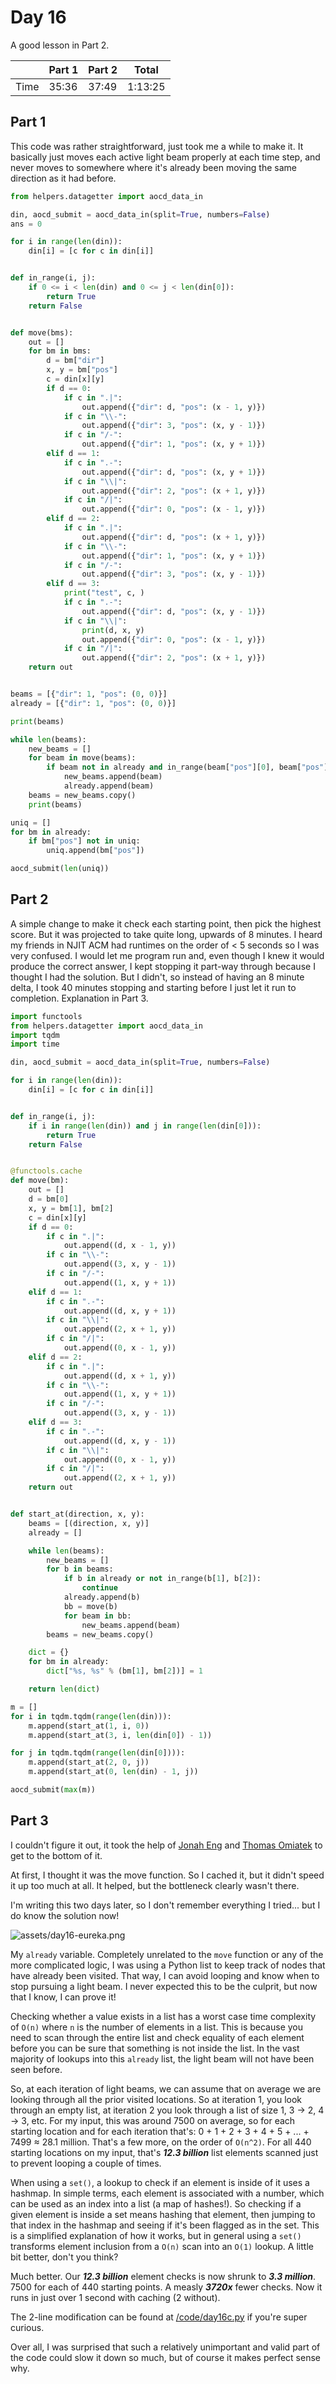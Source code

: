 # Day 16
A good lesson in Part 2.

|      | Part 1 | Part 2 | Total   |
|------|--------|--------|---------|
| Time | 35:36  | 37:49  | 1:13:25 |

## Part 1
This code was rather straightforward, just took me a while to make it. It basically just moves each active light beam properly at each time step, and never moves to somewhere where it's already been moving the same direction as it had before.
```python
from helpers.datagetter import aocd_data_in

din, aocd_submit = aocd_data_in(split=True, numbers=False)
ans = 0

for i in range(len(din)):
    din[i] = [c for c in din[i]]


def in_range(i, j):
    if 0 <= i < len(din) and 0 <= j < len(din[0]):
        return True
    return False


def move(bms):
    out = []
    for bm in bms:
        d = bm["dir"]
        x, y = bm["pos"]
        c = din[x][y]
        if d == 0:
            if c in ".|":
                out.append({"dir": d, "pos": (x - 1, y)})
            if c in "\\-":
                out.append({"dir": 3, "pos": (x, y - 1)})
            if c in "/-":
                out.append({"dir": 1, "pos": (x, y + 1)})
        elif d == 1:
            if c in ".-":
                out.append({"dir": d, "pos": (x, y + 1)})
            if c in "\\|":
                out.append({"dir": 2, "pos": (x + 1, y)})
            if c in "/|":
                out.append({"dir": 0, "pos": (x - 1, y)})
        elif d == 2:
            if c in ".|":
                out.append({"dir": d, "pos": (x + 1, y)})
            if c in "\\-":
                out.append({"dir": 1, "pos": (x, y + 1)})
            if c in "/-":
                out.append({"dir": 3, "pos": (x, y - 1)})
        elif d == 3:
            print("test", c, )
            if c in ".-":
                out.append({"dir": d, "pos": (x, y - 1)})
            if c in "\\|":
                print(d, x, y)
                out.append({"dir": 0, "pos": (x - 1, y)})
            if c in "/|":
                out.append({"dir": 2, "pos": (x + 1, y)})
    return out


beams = [{"dir": 1, "pos": (0, 0)}]
already = [{"dir": 1, "pos": (0, 0)}]

print(beams)

while len(beams):
    new_beams = []
    for beam in move(beams):
        if beam not in already and in_range(beam["pos"][0], beam["pos"][1]):
            new_beams.append(beam)
            already.append(beam)
    beams = new_beams.copy()
    print(beams)

uniq = []
for bm in already:
    if bm["pos"] not in uniq:
        uniq.append(bm["pos"])

aocd_submit(len(uniq))
```

## Part 2
A simple change to make it check each starting point, then pick the highest score. But it was projected to take quite long, upwards of 8 minutes. I heard my friends in NJIT ACM had runtimes on the order of < 5 seconds so I was very confused. I would let me program run and, even though I knew it would produce the correct answer, I kept stopping it part-way through because I thought I had the solution. But I didn't, so instead of having an 8 minute delta, I took 40 minutes stopping and starting before I just let it run to completion. Explanation in Part 3.
```python
import functools
from helpers.datagetter import aocd_data_in
import tqdm
import time

din, aocd_submit = aocd_data_in(split=True, numbers=False)

for i in range(len(din)):
    din[i] = [c for c in din[i]]


def in_range(i, j):
    if i in range(len(din)) and j in range(len(din[0])):
        return True
    return False


@functools.cache
def move(bm):
    out = []
    d = bm[0]
    x, y = bm[1], bm[2]
    c = din[x][y]
    if d == 0:
        if c in ".|":
            out.append((d, x - 1, y))
        if c in "\\-":
            out.append((3, x, y - 1))
        if c in "/-":
            out.append((1, x, y + 1))
    elif d == 1:
        if c in ".-":
            out.append((d, x, y + 1))
        if c in "\\|":
            out.append((2, x + 1, y))
        if c in "/|":
            out.append((0, x - 1, y))
    elif d == 2:
        if c in ".|":
            out.append((d, x + 1, y))
        if c in "\\-":
            out.append((1, x, y + 1))
        if c in "/-":
            out.append((3, x, y - 1))
    elif d == 3:
        if c in ".-":
            out.append((d, x, y - 1))
        if c in "\\|":
            out.append((0, x - 1, y))
        if c in "/|":
            out.append((2, x + 1, y))
    return out


def start_at(direction, x, y):
    beams = [(direction, x, y)]
    already = []

    while len(beams):
        new_beams = []
        for b in beams:
            if b in already or not in_range(b[1], b[2]):
                continue
            already.append(b)
            bb = move(b)
            for beam in bb:
                new_beams.append(beam)
        beams = new_beams.copy()

    dict = {}
    for bm in already:
        dict["%s, %s" % (bm[1], bm[2])] = 1

    return len(dict)

m = []
for i in tqdm.tqdm(range(len(din))):
    m.append(start_at(1, i, 0))
    m.append(start_at(3, i, len(din[0]) - 1))

for j in tqdm.tqdm(range(len(din[0]))):
    m.append(start_at(2, 0, j))
    m.append(start_at(0, len(din) - 1, j))

aocd_submit(max(m))
```

## Part 3
I couldn't figure it out, it took the help of [Jonah Eng](https://github.com/engjonah) and [Thomas Omiatek](https://github.com/TJThePiGuy) to get to the bottom of it.

At first, I thought it was the move function. So I cached it, but it didn't speed it up too much at all. It helped, but the bottleneck clearly wasn't there.

I'm writing this two days later, so I don't remember everything I tried... but I do know the solution now!

![assets/day16-eureka.png](assets/day16-eureka.png)

My `already` variable. Completely unrelated to the `move` function or any of the more complicated logic, I was using a Python list to keep track of nodes that have already been visited. That way, I can avoid looping and know when to stop pursuing a light beam. I never expected this to be the culprit, but now that I know, I can prove it!

Checking whether a value exists in a list has a worst case time complexity of `O(n)` where `n` is the number of elements in a list. This is because you need to scan through the entire list and check equality of each element before you can be sure that something is not inside the list. In the vast majority of lookups into this `already` list, the light beam will not have been seen before.

So, at each iteration of light beams, we can assume that on average we are looking through all the prior visited locations. So at iteration 1, you look through an empty list, at iteration 2 you look through a list of size 1, 3 -> 2, 4 -> 3, etc. For my input, this was around 7500 on average, so for each starting location and for each iteration that's:
0 + 1 + 2 + 3 + 4 + 5 + ... + 7499 ≈ 28.1 million.
That's a few more, on the order of `O(n^2)`. For all 440 starting locations on my input, that's ***12.3 billion*** list elements scanned just to prevent looping a couple of times.

When using a `set()`, a lookup to check if an element is inside of it uses a hashmap. In simple terms, each element is associated with a number, which can be used as an index into a list (a map of hashes!). So checking if a given element is inside a set means hashing that element, then jumping to that index in the hashmap and seeing if it's been flagged as in the set.
This is a simplified explanation of how it works, but in general using a `set()` transforms element inclusion from a `O(n)` scan into an `O(1)` lookup. A little bit better, don't you think?

Much better. Our ***12.3 billion*** element checks is now shrunk to ***3.3 million***. 7500 for each of 440 starting points. A measly ***3720x*** fewer checks. Now it runs in just over 1 second with caching (2 without).

The 2-line modification can be found at [/code/day16c.py](/code/day16c.py) if you're super curious.

Over all, I was surprised that such a relatively unimportant and valid part of the code could slow it down so much, but of course it makes perfect sense why.